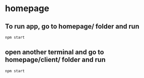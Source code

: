 # homepage

## To run app, go to homepage/ folder and run

``` 
npm start 
```

## open another terminal and go to homepage/client/ folder and run


``` 
npm start 
```
